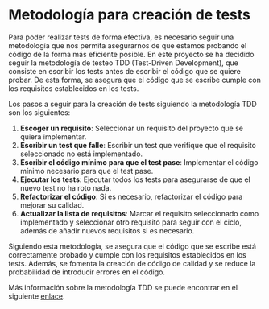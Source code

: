 # Metodología para creación de tests

Para poder realizar tests de forma efectiva, es necesario seguir una metodología que nos permita asegurarnos de que estamos probando el código de la forma más eficiente posible. En este proyecto se ha decidido seguir la metodología de testeo TDD (Test-Driven Development), que consiste en escribir los tests antes de escribir el código que se quiere probar. De esta forma, se asegura que el código que se escribe cumple con los requisitos establecidos en los tests.

Los pasos a seguir para la creación de tests siguiendo la metodología TDD son los siguientes:

1. **Escoger un requisito**: Seleccionar un requisito del proyecto que se quiera implementar.
2. **Escribir un test que falle**: Escribir un test que verifique que el requisito seleccionado no está implementado.
3. **Escribir el código mínimo para que el test pase**: Implementar el código mínimo necesario para que el test pase.
4. **Ejecutar los tests**: Ejecutar todos los tests para asegurarse de que el nuevo test no ha roto nada.
5. **Refactorizar el código**: Si es necesario, refactorizar el código para mejorar su calidad.
6. **Actualizar la lista de requisitos**: Marcar el requisito seleccionado como implementado y seleccionar otro requisito para seguir con el ciclo, además de añadir nuevos requisitos si es necesario.

Siguiendo esta metodología, se asegura que el código que se escribe está correctamente probado y cumple con los requisitos establecidos en los tests. Además, se fomenta la creación de código de calidad y se reduce la probabilidad de introducir errores en el código.

Más información sobre la metodología TDD se puede encontrar en el siguiente [enlace](https://softwarecrafters.io/javascript/tdd-test-driven-development).